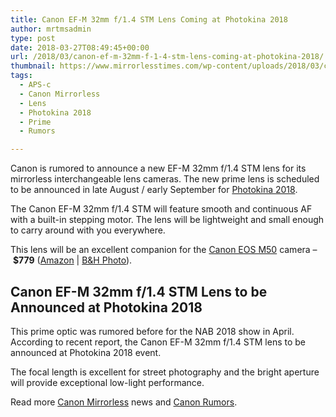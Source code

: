 ```yaml
---
title: Canon EF-M 32mm f/1.4 STM Lens Coming at Photokina 2018
author: mrtmsadmin
type: post
date: 2018-03-27T08:49:45+00:00
url: /2018/03/canon-ef-m-32mm-f-1-4-stm-lens-coming-at-photokina-2018/
thumbnail: https://www.mirrorlesstimes.com/wp-content/uploads/2018/03/canon-ef-m-32mm-f-1-4-stm-lens-to-be-announced-at-photokina-2018.jpg
tags:
  - APS-c
  - Canon Mirrorless
  - Lens
  - Photokina 2018
  - Prime
  - Rumors

---
```

Canon is rumored to announce a new EF-M 32mm f/1.4 STM lens for its mirrorless interchangeable lens cameras. The new prime lens is scheduled to be announced in late August / early September for <a href="https://www.dailycameranews.com/tag/photokina-2018/" target="_blank" rel="noopener">Photokina 2018</a>.

The Canon EF-M 32mm f/1.4 STM will feature smooth and continuous AF with a built-in stepping motor. The lens will be lightweight and small enough to carry around with you everywhere.

This lens will be an excellent companion for the [Canon EOS M50][1] camera – **$779** (<a href="https://aax-us-east.amazon-adsystem.com/x/c/QmtC88Ll1uDZ1X5TpgoALCAAAAFh1nQv8AEAAAFKARPtrTU/https://assoc-redirect.amazon.com/g/r/https://www.amazon.com/Canon-Mirrorless-Camera-Video-Black/dp/B079Y6T7T6/ref=as_at?creativeASIN=B079Y6T7T6&linkCode=w61&imprToken=1xyRNkiItz5yvSnW0EDbpA&slotNum=0&tag=daicamnew-20" target="_blank" rel="noopener" data-amzn-asin="B079Y6T7T6">Amazon</a> | <a href="https://www.bhphotovideo.com/c/product/1393460-REG/canon_2680c001_eos_m50_mirrorless_digital.html/BI/20175/KBID/14249" target="_blank" rel="noopener">B&H Photo</a>).<!--more-->

## Canon EF-M 32mm f/1.4 STM Lens to be Announced at Photokina 2018

This prime optic was rumored before for the NAB 2018 show in April. According to recent report, the Canon EF-M 32mm f/1.4 STM lens to be announced at Photokina 2018 event.

The focal length is excellent for street photography and the bright aperture will provide exceptional low-light performance.

Read more [Canon Mirrorless][2] news and <a href="https://www.dailycameranews.com/tag/canon-rumors/" target="_blank" rel="noopener">Canon Rumors</a>.

 [1]: https://www.mirrorlesstimes.com/tags/canon-eos-m50/
 [2]: https://www.mirrorlesstimes.com/tags/canon-mirrorless/